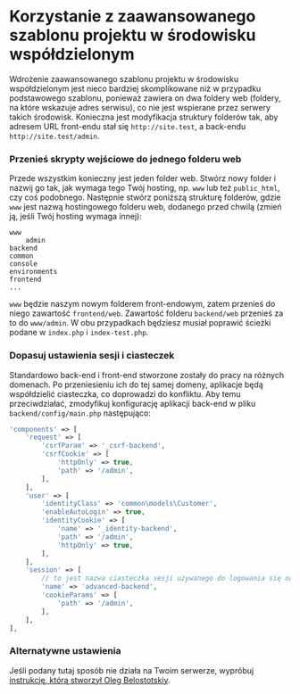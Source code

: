 Korzystanie z zaawansowanego szablonu projektu w środowisku współdzielonym
==========================================================================

Wdrożenie zaawansowanego szablonu projektu w środowisku współdzielonym jest nieco bardziej skomplikowane niż w przypadku 
podstawowego szablonu, ponieważ zawiera on dwa foldery web (foldery, na które wskazuje adres serwisu), co nie jest 
wspierane przez serwery takich środowisk. Konieczna jest modyfikacja struktury folderów tak, aby adresem URL front-endu 
stał się `http://site.test`, a back-endu `http://site.test/admin`.

### Przenieś skrypty wejściowe do jednego folderu web

Przede wszystkim konieczny jest jeden folder web. Stwórz nowy folder i nazwij go tak, jak wymaga tego Twój hosting,
np. `www` lub też `public_html`, czy coś podobnego. Następnie stwórz poniższą strukturę folderów, gdzie `www` jest 
nazwą hostingowego folderu web, dodanego przed chwilą (zmień ją, jeśli Twój hosting wymaga innej):

```
www
    admin
backend
common
console
environments
frontend
...
```

`www` będzie naszym nowym folderem front-endowym, zatem przenieś do niego zawartość `frontend/web`. Zawartość folderu 
`backend/web` przenieś za to do `www/admin`. W obu przypadkach będziesz musiał poprawić ścieżki podane w `index.php` 
i `index-test.php`.

### Dopasuj ustawienia sesji i ciasteczek

Standardowo back-end i front-end stworzone zostały do pracy na różnych domenach. Po przeniesieniu ich do tej samej 
domeny, aplikacje będą współdzielić ciasteczka, co doprowadzi do konfliktu. Aby temu przeciwdziałać, zmodyfikuj konfigurację 
aplikacji back-end w pliku `backend/config/main.php` następująco:

```php
'components' => [
    'request' => [
        'csrfParam' => '_csrf-backend',
        'csrfCookie' => [
            'httpOnly' => true,
            'path' => '/admin',
        ],
    ],
    'user' => [
        'identityClass' => 'common\models\Customer',
        'enableAutoLogin' => true,
        'identityCookie' => [
            'name' => '_identity-backend',
            'path' => '/admin',
            'httpOnly' => true,
        ],
    ],
    'session' => [
        // to jest nazwa ciasteczka sesji używanego do logowania się na back-endzie
        'name' => 'advanced-backend',
        'cookieParams' => [
            'path' => '/admin',
        ],
    ],
],
```

### Alternatywne ustawienia

Jeśli podany tutaj sposób nie działa na Twoim serwerze, wypróbuj 
[instrukcję, którą stworzył Oleg Belostotskiy](https://github.com/mickgeek/yii2-advanced-one-domain-config).
